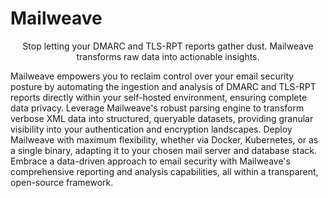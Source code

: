 # Mailweave

<div style="text-align: center;">Stop letting your DMARC and TLS-RPT reports gather dust. Mailweave transforms raw data into actionable insights.</div>


Mailweave empowers you to reclaim control over your email security posture by automating the ingestion and analysis of DMARC and TLS-RPT reports directly within your self-hosted environment, ensuring complete data privacy. Leverage Mailweave's robust parsing engine to transform verbose XML data into structured, queryable datasets, providing granular visibility into your authentication and encryption landscapes. Deploy Mailweave with maximum flexibility, whether via Docker, Kubernetes, or as a single binary, adapting it to your chosen mail server and database stack. Embrace a data-driven approach to email security with Mailweave's comprehensive reporting and analysis capabilities, all within a transparent, open-source framework.